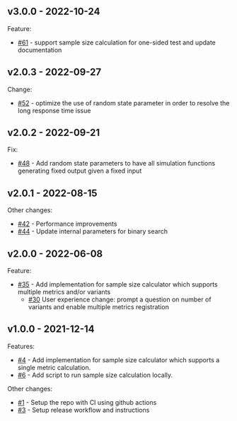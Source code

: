 v3.0.0 - 2022-10-24
----------------------

Feature:
* [#61](https://github.com/godaddy/sample-size/pull/61) - support sample size calculation for one-sided test and update documentation


v2.0.3 - 2022-09-27
----------------------

Change:
* [#52](https://github.com/godaddy/sample-size/pull/52) - optimize the use of random state parameter in order to resolve the long response time issue

v2.0.2 - 2022-09-21
----------------------

Fix:

* [#48](https://github.com/godaddy/sample-size/pull/48) - Add random state parameters to have all simulation functions generating fixed output given a fixed input


v2.0.1 - 2022-08-15
----------------------

Other changes:

* [#42](https://github.com/godaddy/sample-size/pull/42) - Performance improvements
* [#44](https://github.com/godaddy/sample-size/pull/44) - Update internal parameters for binary search

v2.0.0 - 2022-06-08
----------------------

Feature:

* [#35](https://github.com/godaddy/sample-size/pull/35) - Add implementation for sample size calculator which supports multiple metrics and/or variants
  * [#30](https://github.com/godaddy/sample-size/pull/30) User experience change: prompt a question on number of variants and enable multiple metrics registration


v1.0.0 - 2021-12-14
----------------------

Features:

* [#4](https://github.com/godaddy/sample-size/pull/4) - Add implementation for sample size calculator which supports a single metric calculation.
* [#6](https://github.com/godaddy/sample-size/pull/6) - Add script to run sample size calculation locally.

Other changes:

* [#1](https://github.com/godaddy/sample-size/pull/1) - Setup the repo with CI using github actions
* [#3](https://github.com/godaddy/sample-size/pull/3) - Setup release workflow and instructions
